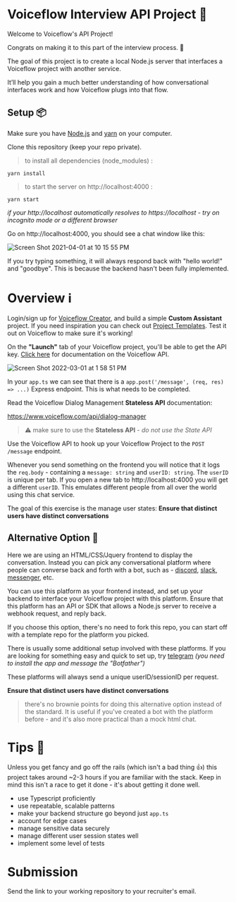 
# Voiceflow Interview API Project 💬

Welcome to Voiceflow's API Project!

Congrats on making it to this part of the interview process. 🥳 

The goal of this project is to create a local Node.js server that interfaces a Voiceflow project with another service.

It’ll help you gain a much better understanding of how conversational interfaces work and how Voiceflow plugs into that flow.  

## Setup 📦
Make sure you have [Node.js](https://nodejs.org/) and [yarn](https://yarnpkg.com/) on your computer.

Clone this repository (keep your repo private).

> to install all dependencies (node_modules) :

```
yarn install
```

> to start the server on http://localhost:4000 :

```
yarn start
```

_if your http://localhost automatically resolves to https://localhost - try on incognito mode or a different browser_

Go on http://localhost:4000, you should see a chat window like this:

![Screen Shot 2021-04-01 at 10 15 55 PM](https://user-images.githubusercontent.com/5643574/113372982-d589e300-9337-11eb-9cf8-5ed825028169.png)

If you try typing something, it will always respond back with "hello world!" and "goodbye". This is because the backend hasn't been fully implemented.

# Overview ℹ️
Login/sign up for [Voiceflow Creator](https://creator.voiceflow.com), and build a simple **Custom Assistant** project. If you need inspiration you can check out [Project Templates](https://www.voiceflow.com/templates). Test it out on Voiceflow to make sure it's working!

On the **"Launch"** tab of your Voiceflow project, you'll be able to get the API key. [Click here](https://www.voiceflow.com/api/dialog-manager) for documentation on the Voiceflow API.

![Screen Shot 2022-03-01 at 1 58 51 PM](https://user-images.githubusercontent.com/5643574/156231631-410e07f7-3afc-410f-99b8-5476e694a5a4.png)

In your `app.ts` we can see that there is a `app.post('/message', (req, res) => ...)` Express endpoint. This is what needs to be completed.

Read the Voiceflow Dialog Management **Stateless API** documentation:

https://www.voiceflow.com/api/dialog-manager

> ⚠️  make sure to use the **Stateless API** - *do not use the State API*

Use the Voiceflow API to hook up your Voiceflow Project to the `POST /message` endpoint.

Whenever you send something on the frontend you will notice that it logs the `req.body` - containing a `message: string` and `userID: string`. The `userID` is unique per tab. If you open a new tab to http://localhost:4000 you will get a different `userID`. This emulates different people from all over the world using this chat service.

The goal of this exercise is the manage user states:
**Ensure that distinct users have distinct conversations**


## Alternative Option 👑
Here we are using an HTML/CSS/Jquery frontend to display the conversation. Instead you can pick any conversational platform where people can converse back and forth with a bot, such as - [discord](https://www.smashingmagazine.com/2021/02/building-discord-bot-discordjs/), [slack](https://github.com/slackapi/bolt-js), [messenger](https://www.hebergementwebs.com/programming/how-to-create-a-facebook-bot-app-using-node-js), etc.

You can use this platform as your frontend instead, and set up your backend to interface your Voiceflow project with this platform. Ensure that this platform has an API or SDK that allows a Node.js server to receive a webhook request, and reply back. 

If you choose this option, there's no need to fork this repo, you can start off with a template repo for the platform you picked.

There is usually some additional setup involved with these platforms. If you are looking for something easy and quick to set up, try [telegram](https://core.telegram.org/bots) *(you need to install the app and message the "Botfather")*

These platforms will always send a unique userID/sessionID per request.

**Ensure that distinct users have distinct conversations**

> there's no brownie points for doing this alternative option instead of the standard. It is useful if you've created a bot with the platform before - and it's also more practical than a mock html chat.

# Tips 📝
Unless you get fancy and go off the rails (which isn't a bad thing 👍) this project takes around ~2-3 hours if you are familiar with the stack. Keep in mind this isn't a race to get it done - it's about getting it done well.
* use Typescript proficiently
* use repeatable, scalable patterns
* make your backend structure go beyond just `app.ts`
* account for edge cases
* manage sensitive data securely
* manage different user session states well
* implement some level of tests

# Submission
Send the link to your working repository to your recruiter's email.

